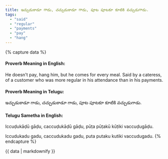 ```yaml
---
title: ఇచ్చుడుకాడూ గాడు, చచ్చుడుకాడూ గాడు, పూట పూటకూ కూటికి వచ్చుడుగాడు.
tags:
  - "said"
  - "regular"
  - "payments"
  - "pay"
  - "hang"
---
```


{% capture data %}
#### Proverb Meaning in English:
He doesn't pay, hang him, but he comes for every meal.
Said by a cateress, of a customer who was more regular in his attendance than in his payments.

#### Proverb Meaning in Telugu:
ఇచ్చుడుకాడూ గాడు, చచ్చుడుకాడూ గాడు, పూట పూటకూ కూటికి వచ్చుడుగాడు.

#### Telugu Sametha in English:
Iccuḍukāḍū gāḍu, caccuḍukāḍū gāḍu, pūṭa pūṭakū kūṭiki vaccuḍugāḍu.

Iccudukadu gadu, caccudukadu gadu, puta putaku kutiki vaccudugadu.
{% endcapture %}

{{ data | markdownify }}


